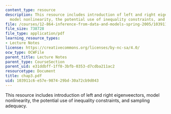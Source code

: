```yaml
---
content_type: resource
description: This resource includes introduction of left and right eigenveectors,
  model nonlinearity, the potential use of inequality constraints, and sampling adequacy.
file: /courses/12-864-inference-from-data-and-models-spring-2005/103911c6e57e987429bd30a72cb9d043_chap3.pdf
file_size: 738728
file_type: application/pdf
learning_resource_types:
- Lecture Notes
license: https://creativecommons.org/licenses/by-nc-sa/4.0/
ocw_type: OCWFile
parent_title: Lecture Notes
parent_type: CourseSection
parent_uid: e31ddbff-1ff0-3bfb-0353-d7cdba211ac2
resourcetype: Document
title: chap3.pdf
uid: 103911c6-e57e-9874-29bd-30a72cb9d043
---
```

This resource includes introduction of left and right eigenveectors, model nonlinearity, the potential use of inequality constraints, and sampling adequacy.